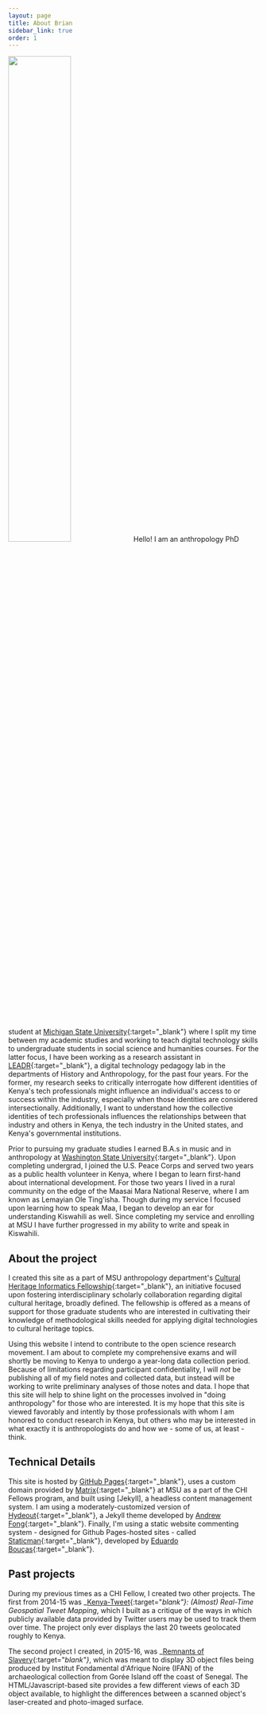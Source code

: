 ```yaml
---
layout: page
title: About Brian
sidebar_link: true
order: 1
---
```


<img class="left" src="{{ site.baseurl }}/assets/img/geyer-profile.jpg" width="50%" />Hello! I am an anthropology PhD student at [Michigan State University](https://msu.edu){:target="_blank"} where I split my time between my academic studies and working to teach digital technology skills to undergraduate students in social science and humanities courses. For the latter focus, I have been working as a research assistant in [LEADR](http://leadr.msu.edu){:target="_blank"}, a digital technology pedagogy lab in the departments of History and Anthropology, for the past four years. For the former, my research seeks to critically interrogate how different identities of Kenya's tech professionals might influence an individual's access to or success within the industry, especially when those identities are considered intersectionally. Additionally, I want to understand how the collective identities of tech professionals influences the relationships between that industry and others in Kenya, the tech industry in the United states, and Kenya's governmental institutions.

Prior to pursuing my graduate studies I earned B.A.s in music and in anthropology at [Washington State University](https://wsu.edu){:target="_blank"}. Upon completing undergrad, I joined the U.S. Peace Corps and served two years as a public health volunteer in Kenya, where I began to learn first-hand about international development. For those two years I lived in a rural community on the edge of the Maasai Mara National Reserve, where I am known as Lemayian Ole Ting'isha. Though during my service I focused upon learning how to speak Maa, I began to develop an ear for understanding Kiswahili as well. Since completing my service and enrolling at MSU I have further progressed in my ability to write and speak in Kiswahili.

## About the project

I created this site as a part of MSU anthropology department's [Cultural Heritage Informatics Fellowship](http://chi.anthropology.msu.edu){:target="_blank"}, an initiative focused upon fostering interdisciplinary scholarly collaboration regarding digital cultural heritage, broadly defined. The fellowship is offered as a means of support for those graduate students who are interested in cultivating their knowledge of methodological skills needed for applying digital technologies to cultural heritage topics.

Using this website I intend to contribute to the open science research movement. I am about to complete my comprehensive exams and will shortly be moving to Kenya to undergo a year-long data collection period. Because of limitations regarding participant confidentiality, I will _not_ be publishing all of my field notes and collected data, but instead will be working to write preliminary analyses of those notes and data. I hope that this site will help to shine light on the processes involved in "doing anthropology" for those who are interested. It is my hope that this site is viewed favorably and intently by those professionals with whom I am honored to conduct research in Kenya, but others who may be interested in what exactly it is anthropologists do and how we - some of us, at least - think.

## Technical Details

This site is hosted by [GitHub Pages](https://pages.github.com){:target="_blank"}, uses a custom domain provided by [Matrix](http://www.matrix.msu.edu){:target="_blank"} at MSU as a part of the CHI Fellows program, and built using [Jekyll], a headless content management system. I am using a moderately-customized version of [Hydeout](https://fongandrew.github.io/hydeout){:target="_blank"}, a Jekyll theme developed by [Andrew Fong](https://www.andrewfong.com/){:target="_blank"}. Finally, I'm using a static website commenting system - designed for Github Pages-hosted sites - called [Staticman](https://staticman.net){:target="_blank"}, developed by [Eduardo Bouças](https://eduardoboucas.com){:target="_blank"}.

## Past projects

During my previous times as a CHI Fellow, I created two other projects. The first from 2014-15 was _[Kenya-Tweet](http://kenya-tweet.matrix.msu.edu){:target="_blank"}: (Almost) Real-Time Geospatial Tweet Mapping_, which I built as a critique of the ways in which publicly available data provided by Twitter users may be used to track them over time. The project only ever displays the last 20 tweets geolocated roughly to Kenya.

The second project I created, in 2015-16, was _[Remnants of Slavery](http://remnantsofslavery.matrix.msu.edu){:target="_blank"}_, which was meant to display 3D object files being produced by Institut Fondamental d'Afrique Noire (IFAN) of the archaeological collection from Gorée Island off the coast of Senegal. The HTML/Javascript-based site provides a few different views of each 3D object available, to highlight the differences between a scanned object's laser-created and photo-imaged surface.